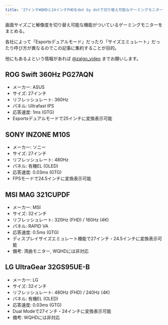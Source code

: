 ```yaml
---
title: '27インチWQHDと24インチFHDをdot by dotで切り替え可能なゲーミングモニターまとめ'
---
```


画面サイズごと解像度を切り替え可能な機能がついているゲーミングモニターをまとめる。

各社によって「Esportsデュアルモード」だったり「サイズエミュレート」だったり呼び方が異なるのでこの記事に集約することが目的。

他にもあるよという情報があれば [@zalgo_video](https://x.com/zalgo_video) までお願いします。

## ROG Swift 360Hz PG27AQN

- メーカー: ASUS
- サイズ: 27インチ
- リフレッシュレート: 360Hz
- パネル: Ultrafast IPS
- 応答速度: 1ms (GTG)
- Esportsデュアルモードで25インチに変換表示可能

<Affiliates asin="B0BTLT4NT1" query="PG27AQN" />

## SONY INZONE M10S

- メーカー: ソニー
- サイズ: 27インチ
- リフレッシュレート: 480Hz
- パネル: 有機EL (OLED)
- 応答速度: 0.03ms (GTG)
- FPSモードで24.5インチに変換表示可能

<Affiliates asin="B0DHRTWZFC" query="INZONE M10S" />

## MSI MAG 321CUPDF

- メーカー: MSI
- サイズ: 32インチ
- リフレッシュレート: 320Hz (FHD) / 160Hz (4K)
- パネル: RAPID VA
- 応答速度: 0.5ms (GTG)
- ディスプレイサイズエミュレート機能で27インチ・24.5インチに変換表示可能
- 備考: 湾曲モニター, WQHDには非対応

<Affiliates asin="B0DMSH2R1M" query="MAG 321CUPDF" />

## LG UltraGear 32GS95UE-B

- メーカー: LG
- サイズ: 32インチ
- リフレッシュレート: 480Hz (FHD) / 240Hz (4K)
- パネル: 有機EL (OLED)
- 応答速度: 0.03ms (GTG)
- Dual Modeで27インチ・24インチに変換表示可能
- 備考: WQHDには非対応

<Affiliates asin="B0CZDYPC41" query="32GS95UE-B" />
